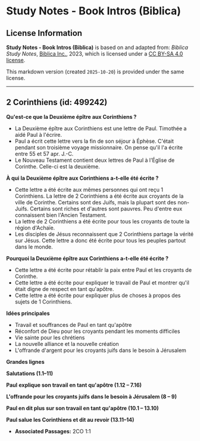 # Study Notes - Book Intros (Biblica)

## License Information

**Study Notes - Book Intros (Biblica)** is based on and adapted from: _Biblica Study Notes_, [Biblica Inc.](https://www.biblica.com/), 2023, which is licensed under a [CC BY-SA 4.0 license](https://creativecommons.org/licenses/by-sa/4.0/legalcode.en).

This markdown version (created `2025-10-20`) is provided under the same license.



--------------------------------

## 2 Corinthiens (id: 499242)

**Qu'est\-ce que la Deuxième épître aux Corinthiens ?**

* La Deuxième épître aux Corinthiens est une lettre de Paul. Timothée a aidé Paul à l'écrire.
* Paul a écrit cette lettre vers la fin de son séjour à Éphèse. C'était pendant son troisième voyage missionnaire. On pense qu'il l'a écrite entre 55 et 57 apr. J.\-C.
* Le Nouveau Testament contient deux lettres de Paul à l'Église de Corinthe. Celle\-ci est la deuxième.

**À qui la Deuxième épître aux Corinthiens a\-t\-elle été écrite ?**

* Cette lettre a été écrite aux mêmes personnes qui ont reçu 1 Corinthiens. La lettre de 2 Corinthiens a été écrite aux croyants de la ville de Corinthe. Certains sont des Juifs, mais la plupart sont des non\-Juifs. Certains sont riches et d'autres sont pauvres. Peu d'entre eux connaissent bien l'Ancien Testament.
* La lettre de 2 Corinthiens a été écrite pour tous les croyants de toute la région d'Achaïe.
* Les disciples de Jésus reconnaissent que 2 Corinthiens partage la vérité sur Jésus. Cette lettre a donc été écrite pour tous les peuples partout dans le monde.

**Pourquoi la Deuxième épître aux Corinthiens a\-t\-elle été écrite ?**

* Cette lettre a été écrite pour rétablir la paix entre Paul et les croyants de Corinthe.
* Cette lettre a été écrite pour expliquer le travail de Paul et montrer qu'il était digne de respect en tant qu'apôtre.
* Cette lettre a été écrite pour expliquer plus de choses à propos des sujets de 1 Corinthiens.

**Idées principales**

* Travail et souffrances de Paul en tant qu'apôtre
* Réconfort de Dieu pour les croyants pendant les moments difficiles
* Vie sainte pour les chrétiens
* La nouvelle alliance et la nouvelle création
* L'offrande d'argent pour les croyants juifs dans le besoin à Jérusalem

**Grandes lignes**

**Salutations (1\.1–11\)**

**Paul** **explique son travail en tant qu'apôtre (1\.12 – 7\.16\)**

**L'offrande pour les croyants juifs dans le besoin à Jérusalem (8 – 9\)**

**Paul en dit plus sur son travail en tant qu'apôtre (10\.1 – 13\.10\)**

**Paul salue les Corinthiens et dit au revoir (13\.11–14\)**

* **Associated Passages:** 2CO 1:1

